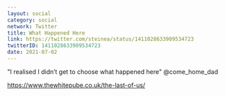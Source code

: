 ```yaml
---
layout: social
category: social
network: Twitter
title: What Happened Here
link: https://twitter.com/steinea/status/1411028633909534723
twitterID: 1411028633909534723
date: 2021-07-02
---
```


"I realised I didn’t get to choose what happened here" @come_home_dad

<https://www.thewhitepube.co.uk/the-last-of-us/>
